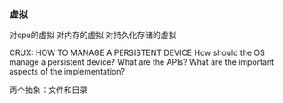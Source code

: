 ### 虚拟
对cpu的虚拟
对内存的虚拟
对持久化存储的虚拟

CRUX: HOW TO MANAGE A PERSISTENT DEVICE
How should the OS manage a persistent device? 
What are the APIs?
What are the important aspects of the implementation?

两个抽象：文件和目录
